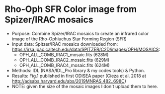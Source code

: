 # Rho-Oph SFR Color image from Spizer/IRAC mosaics

* Purpose: Combine Spizer/IRAC mosaics to create an infrared color image of the Rho-Ophiuchus Star Forming Region (SFR)
* Input data: Spitzer/IRAC mosaics downloaded from: https://irsa.ipac.caltech.edu/data/SPITZER/C2D/images/OPH/MOSAICS:
  * OPH_ALL_COMB_IRAC1_mosaic.fits (628M)
  * OPH_ALL_COMB_IRAC2_mosaic.fits (629M)
  * OPH_ALL_COMB_IRAC4_mosaic.fits (624M)
* Methods: IDL (NASA/IDL_Pro library & my codes tools) & Python.
* Results: Fig.1 published in first ODISEA paper (Cieza et al. 2018 at http://adsabs.harvard.edu/abs/2019MNRAS.482..698C)
* NOTE: given the size of the mosaic images  I don't upload them to here.
